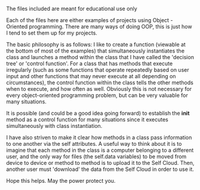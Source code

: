 The files included are meant for educational use only

Each of the files here are either examples of projects using Object - Oriented programming. There are many ways of doing OOP, this is just how I tend
to set them up for my projects. 

The basic philosophy is as follows: I like to create a function (viewable at the bottom of most of the examples) that simultaneously instantiates the class and 
launches a method within the class that I have called the 'decision tree' or 'control function'. For a class that has methods that execute irregularly (such as 
some functions that operate repeatedly based on user input and other functions that may never execute at all depending on circumstances), the control function 
within the class tells the other methods when to execute, and how often as well. Obviously this is not necessary for every object-oriented programming problem, 
but can be very valuable for many situations.

It is possible (and could be a good idea going forward) to establish the __init__ method as a control function for many situations since it executes simultaneously 
with class instantiation. 

I have also striven to make it clear how methods in a class pass information to one another via the self attributes. A useful way to think about it is to imagine
that each method in the class is a computer belonging to a different user, and the only way for files (the self.data variables) to be moved from device to device or 
method to method is to upload it to the Self Cloud. Then, another user must 'download' the data from the Self Cloud in order to use it. 

Hope this helps. May the power protect you. 
